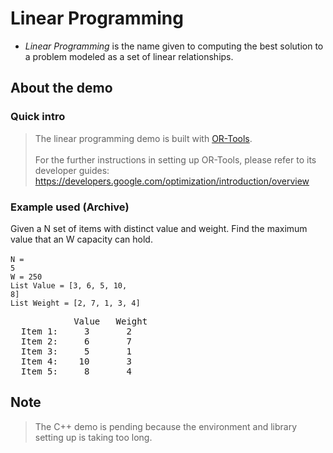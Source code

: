 # Linear Programming
- <i>Linear Programming</i> is the name given to computing the best solution to a problem modeled as a set of linear relationships. 

## About the demo
### Quick intro
> The linear programming demo is built with [OR-Tools](https://developers.google.com/optimization).<br><br>
> For the further instructions in setting up OR-Tools, please refer to its developer guides: <br>
> https://developers.google.com/optimization/introduction/overview<br>

### Example used (Archive)
Given a N set of items with distinct value and weight. Find the maximum value that an W capacity can hold.
<br><br>
<code>N = 5</code><br>
<code>W = 250</code><br>
<code>List Value = [3, 6, 5, 10, 8]</code><br>
<code>List Weight = [2, 7, 1, 3, 4]</code><br>
<pre>
            Value   Weight
  Item 1:     3       2               
  Item 2:     6       7
  Item 3:     5       1
  Item 4:    10       3
  Item 5:     8       4
</pre>

## Note
> The C++ demo is pending because the environment and library setting up is taking too long.
